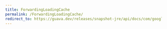 ```yaml
---
title: ForwardingLoadingCache
permalink: /ForwardingLoadingCache/
redirect_to: https://guava.dev/releases/snapshot-jre/api/docs/com/google/common/cache/ForwardingLoadingCache.html
---
```

